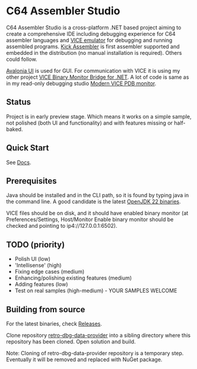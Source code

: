 # C64 Assembler Studio
C64 Assembler Studio is a cross-platform .NET based project aiming to create a comprehensive IDE including debugging experience for C64 assembler languages and [VICE emulator](https://vice-emu.sourceforge.io/) for debugging and running assembled programs. [Kick Assembler](https://www.theweb.dk/KickAssembler/) is first assembler supported and embedded in the distribution (no manual installation is required). Others could follow. 

[Avalonia UI](https://docs.avaloniaui.net/) is used for GUI. For communication with VICE it is using my other project [VICE Binary Monitor Bridge for .NET](https://github.com/MihaMarkic/vice-bridge-net). A lot of code is same as in my  read-only debugging studio [Modern VICE PDB monitor](https://github.com/MihaMarkic/modern-vice-pdb-monitor).

## Status
Project is in early preview stage. Which means it works on a simple sample, not polished (both UI and functionality) and with features missing or half-baked.

## Quick Start

See [Docs](docs/quick-start.md).

## Prerequisites
Java should be installed and in the CLI path, so it is found by typing java in the command line. A good candidate is the latest [OpenJDK 22 binaries](https://openjdk.org).

VICE files should be on disk, and it should have enabled binary monitor (at Preferences/Settings, Host/Monitor Enable binary monitor should be checked and pointing to ip4://127.0.0.1:6502).

## TODO (priority)
* Polish UI (low)
* 'Intellisense' (high)
* Fixing edge cases (medium)
* Enhancing/polishing existing features (medium)
* Adding features (low)
* Test on real samples (high-medium) - YOUR SAMPLES WELCOME

## Building from source
For the latest binaries, check [Releases](Releases).

Clone repository [retro-dbg-data-provider](https://github.com/MihaMarkic/retro-dbg-data-provider) into a sibling directory where this repository has been cloned. Open solution and build.

Note: Cloning of retro-dbg-data-provider repository is a temporary step. Eventually it will be removed and replaced with NuGet package.